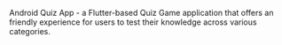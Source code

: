 Android Quiz App - a Flutter-based Quiz Game application that offers an friendly experience for users to test their knowledge across various categories.
